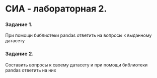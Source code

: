 # СИА - лабораторная 2. 
### Задание 1.
При помощи библиотеки pandas ответить на вопросы к выданному датасету  
  
### Задание 2.
Составить вопросы к своему датасету и при помощи библиотеки pandas ответить на них
